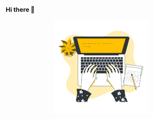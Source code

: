 ### Hi there 👋

<p align="center">
    <img src="https://github.com/pambatista/pambatista/blob/master/img/initial.svg" width="50%">
</p>